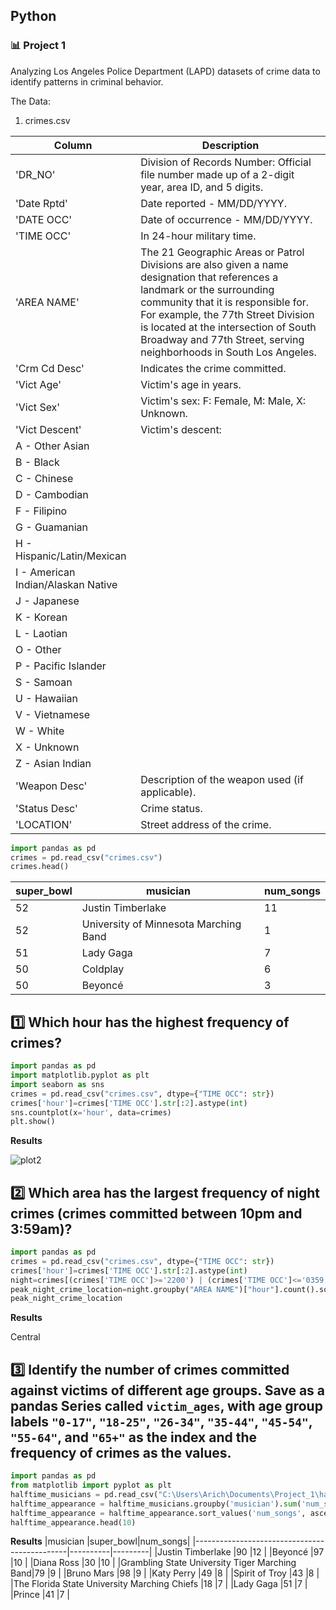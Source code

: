 ## Python
### :bar_chart: Project 1

Analyzing Los Angeles Police Department (LAPD) datasets of crime data to identify patterns in criminal behavior.

The Data:

1. crimes.csv

|Column                            |Description                                                                                                                                                                                                                                                                                                          |
|----------------------------------|---------------------------------------------------------------------------------------------------------------------------------------------------------------------------------------------------------------------------------------------------------------------------------------------------------------------|
|'DR_NO'                           |Division of Records Number: Official file number made up of a 2-digit year, area ID, and 5 digits.                                                                                                                                                                                                                   |
|'Date Rptd'                       |Date reported - MM/DD/YYYY.                                                                                                                                                                                                                                                                                          |
|'DATE OCC'                        |Date of occurrence - MM/DD/YYYY.                                                                                                                                                                                                                                                                                     |
|'TIME OCC'                        |In 24-hour military time.                                                                                                                                                                                                                                                                                            |
|'AREA NAME'                       |The 21 Geographic Areas or Patrol Divisions are also given a name designation that references a landmark or the surrounding community that it is responsible for. For example, the 77th Street Division is located at the intersection of South Broadway and 77th Street, serving neighborhoods in South Los Angeles.|
|'Crm Cd Desc'                     |Indicates the crime committed.                                                                                                                                                                                                                                                                                       |
|'Vict Age'                        |Victim's age in years.                                                                                                                                                                                                                                                                                               |
|'Vict Sex'                        |Victim's sex: F: Female, M: Male, X: Unknown.                                                                                                                                                                                                                                                                        |
|'Vict Descent'                    |Victim's descent:                                                                                                                                                                                                                                                                                                    |
|A - Other Asian                   |                                                                                                                                                                                                                                                                                                                     |
|B - Black                         |                                                                                                                                                                                                                                                                                                                     |
|C - Chinese                       |                                                                                                                                                                                                                                                                                                                     |
|D - Cambodian                     |                                                                                                                                                                                                                                                                                                                     |
|F - Filipino                      |                                                                                                                                                                                                                                                                                                                     |
|G - Guamanian                     |                                                                                                                                                                                                                                                                                                                     |
|H - Hispanic/Latin/Mexican        |                                                                                                                                                                                                                                                                                                                     |
|I - American Indian/Alaskan Native|                                                                                                                                                                                                                                                                                                                     |
|J - Japanese                      |                                                                                                                                                                                                                                                                                                                     |
|K - Korean                        |                                                                                                                                                                                                                                                                                                                     |
|L - Laotian                       |                                                                                                                                                                                                                                                                                                                     |
|O - Other                         |                                                                                                                                                                                                                                                                                                                     |
|P - Pacific Islander              |                                                                                                                                                                                                                                                                                                                     |
|S - Samoan                        |                                                                                                                                                                                                                                                                                                                     |
|U - Hawaiian                      |                                                                                                                                                                                                                                                                                                                     |
|V - Vietnamese                    |                                                                                                                                                                                                                                                                                                                     |
|W - White                         |                                                                                                                                                                                                                                                                                                                     |
|X - Unknown                       |                                                                                                                                                                                                                                                                                                                     |
|Z - Asian Indian                  |                                                                                                                                                                                                                                                                                                                     |
|'Weapon Desc'                     |Description of the weapon used (if applicable).                                                                                                                                                                                                                                                                      |
|'Status Desc'                     |Crime status.                                                                                                                                                                                                                                                                                                        |
|'LOCATION'                        |Street address of the crime.                                                                                                                                                                                                                                                                                         |


````python
import pandas as pd
crimes = pd.read_csv("crimes.csv")
crimes.head()
````
|super_bowl  |musician                                                                          |num_songs|
|------------|----------------------------------------------------------------------------------|---------|
|52          |Justin Timberlake                                                                 |11       |
|52          |University of Minnesota Marching Band                                             |1        |
|51          |Lady Gaga                                                                         |7        |
|50          |Coldplay                                                                          |6        |
|50          |Beyoncé                                                                           |3        |


## :one: Which hour has the highest frequency of crimes?

````python
import pandas as pd
import matplotlib.pyplot as plt
import seaborn as sns
crimes = pd.read_csv("crimes.csv", dtype={"TIME OCC": str})
crimes['hour']=crimes['TIME OCC'].str[:2].astype(int)
sns.countplot(x='hour', data=crimes)
plt.show()
````
**Results**

![plot2](https://github.com/user-attachments/assets/47f48f53-9ec8-48e0-aaf7-1d01a84c107f)

## :two: Which area has the largest frequency of night crimes (crimes committed between 10pm and 3:59am)?

````python
import pandas as pd
crimes = pd.read_csv("crimes.csv", dtype={"TIME OCC": str})
crimes['hour']=crimes['TIME OCC'].str[:2].astype(int)
night=crimes[(crimes['TIME OCC']>='2200') | (crimes['TIME OCC']<='0359')]
peak_night_crime_location=night.groupby("AREA NAME")["hour"].count().sort_values(ascending=False).index[0]
peak_night_crime_location
````
**Results**

Central

## :three: Identify the number of crimes committed against victims of different age groups. Save as a pandas Series called `victim_ages`, with age group labels `"0-17"`, `"18-25"`, `"26-34"`, `"35-44"`, `"45-54"`, `"55-64"`, and `"65+"` as the index and the frequency of crimes as the values.

````python
import pandas as pd
from matplotlib import pyplot as plt
halftime_musicians = pd.read_csv("C:\Users\Arich\Documents\Project_1\halftime_musicians.csv")
halftime_appearance = halftime_musicians.groupby('musician').sum('num_songs')
halftime_appearance = halftime_appearance.sort_values('num_songs', ascending= False)
halftime_appearance.head(10)
````
**Results**
|musician                                      |super_bowl|num_songs|
|----------------------------------------------|----------|---------|
|Justin Timberlake                             |90        |12       |
|Beyoncé                                       |97        |10       |
|Diana Ross                                    |30        |10       |
|Grambling State University Tiger Marching Band|79        |9        |
|Bruno Mars                                    |98        |9        |
|Katy Perry                                    |49        |8        |
|Spirit of Troy                                |43        |8        |
|The Florida State University Marching Chiefs  |18        |7        |
|Lady Gaga                                     |51        |7        |
|Prince                                        |41        |7        |
